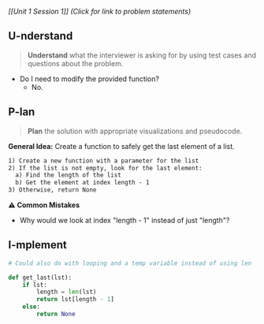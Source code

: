 *[[Unit 1 Session 1]] (Click for link to problem statements)*

## U-nderstand
 
> **Understand** what the interviewer is asking for by using test cases and questions about the problem.

- Do I need to modify the provided function?
  - No.
  
## P-lan

> **Plan** the solution with appropriate visualizations and pseudocode.

**General Idea:** Create a function to safely get the last element of a list.


```markdown
1) Create a new function with a parameter for the list
2) If the list is not empty, look for the last element:
  a) Find the length of the list
  b) Get the element at index length - 1 
3) Otherwise, return None
```

**⚠️ Common Mistakes**

- Why would we look at index "length - 1" instead of just "length"?

## I-mplement

```python
# Could also do with looping and a temp variable instead of using len

def get_last(lst):
	if lst:
		length = len(lst)
		return lst[length - 1]
	else:
		return None
```